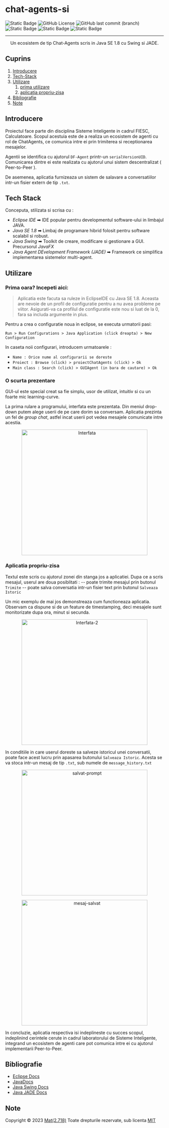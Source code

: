 # chat-agents-si

![Static Badge](https://img.shields.io/badge/authors-Mat(2.718)i-93c6d6)
![GitHub License](https://img.shields.io/github/license/matei-george/chat-agents-si)
![GitHub last commit (branch)](https://img.shields.io/github/last-commit/matei-george/chat-agents-si/main)
![Static Badge](https://img.shields.io/badge/language-Java-82aeb1)
![Static Badge](https://img.shields.io/badge/built_with-Java_Swing-ffb997)
![Static Badge](https://img.shields.io/badge/built_with-JADE-ffb997)

----
<p align="center">
Un ecosistem de tip Chat-Agents scris in Java SE 1.8 cu Swing si JADE.
</p>

## Cuprins
1. [Introducere](#introducere)
2. [Tech-Stack](#tech-stack)
3. [Utilizare](#utilizare)
    1. [prima utilizare](#prima-oara-incepeti-aici)
    2. [aplicatia propriu-zisa](#aplicatia-propriu-zisa)
5. [Bibliografie](#bibliografie)
6. [Note](#note)

## Introducere
Proiectul face parte din disciplina Sisteme Inteligente in cadrul FIESC, Calculatoare. Scopul acestuia este de a realiza un ecosistem de agenti cu rol de ChatAgents, ce comunica intre ei prin trimiterea si receptionarea mesajelor.

Agentii se identifica cu ajutorul `DF-Agent` printr-un `serialVersionUID`. Comunicarea dintre ei este realizata cu ajutorul unui sistem descentralizat ( Peer-to-Peer ).

De asemenea, aplicatia furnizeaza un sistem de salavare a conversatiilor intr-un fisier extern de tip `.txt`. 

## Tech Stack

Conceputa, stilizata si scrisa cu :

- *Eclipse IDE* ➡ IDE popular pentru developmentul software-ului in limbajul JAVA.
- *Java SE 1.8* ➡ Limbaj de programare hibrid folosit pentru software scalabil si robust.
- *Java Swing* ➡ Toolkit de creare, modificare si gestionare a GUI. Precursorul *JavaFX*
-  *Java Agent DEvelopment Framework (JADE)* ➡ Framework ce simplifica implementarea sistemelor multi-agent.

## Utilizare

### Prima oara? Incepeti aici:
> Aplicatia este facuta sa ruleze in EclipseIDE cu Java SE 1.8. Aceasta are nevoie de un profil de configuratie pentru a nu avea probleme pe viitor. Asigurati-va ca profilul de configuratie este nou si luat de la 0, fara sa includa argumente in plus. 

Pentru a crea o configuratie noua in eclipse, se executa urmatorii pasi:

 `Run > Run Configurations > Java Application (click dreapta) > New Configuration`

In caseta noii configurari, introducem urmatoarele :

- `Name : Orice nume al configurarii se doreste`
- `Proiect : Browse (click) > proiectChatAgents (click) > Ok`
- `Main class : Search (click) > GUIAgent (in bara de cautare) > Ok`

### O scurta prezentare
GUI-ul este special creat sa fie simplu, usor de utilizat, intuitiv si cu un foarte mic learning-curve.

La prima rulare a programului, interfata este prezentata. Din meniul drop-down putem alege userii de pe care dorim sa conversam. Aplicatia prezinta un fel de *group chat*, astfel incat userii pot vedea mesajele comunicate intre acestia.
<p align="center">
	<img src="https://i.ibb.co/2KNF9tq/Interfata.png" alt="Interfata" 		border="0" width=400;>
</p>

### Aplicatia propriu-zisa
Textul este scris cu ajutorul zonei din stanga jos a aplicatiei. Dupa ce a scris mesajul, userul are doua posiblitati :
-- poate trimite mesajul prin butonul `Trimite`
-- poate salva conversatia intr-un fisier text prin butonul `Salveaza Istoric`

Un mic exemplu de mai jos demonstreaza cum functioneaza aplicatia. Observam ca dispune si de un feature de timestamping, deci mesajele sunt monitorizate dupa ora, minut si secunda.
<p align="center">
<img src="https://i.ibb.co/3TvSZgx/Interfata-2.png" alt="Interfata-2" border="0" width=400;>
</p>

In conditiile in care userul doreste sa salveze istoricul unei conversatii, poate face acest lucru prin apasarea butonului `Salveaza Istoric`. Acesta se va stoca intr-un mesaj de tip `.txt`, sub numele de `message_history.txt`
<p align="center">
<img src="https://i.ibb.co/5WTBMZK/salvat-prompt.png" alt="salvat-prompt" border="0" width=400;>
</p>
<p align="center">
<img src="https://i.ibb.co/Hp77sgZ/mesaj-salvat.png" alt="mesaj-salvat" border="0" width=400;>
</p>

In concluzie, aplicatia respectiva isi indeplineste cu succes scopul, indeplinind cerintele cerute in cadrul laboratorului de Sisteme Inteligente, integrand un ecosistem de agenti care pot comunica intre ei cu ajutorul implementarii Peer-to-Peer.

## Bibliografie
- [Eclipse Docs](https://www.eclipse.org/documentation/)
- [JavaDocs](https://docs.oracle.com/javase/8/docs/api/)
- [Java Swing Docs](https://docs.oracle.com/javase/8/docs/api/javax/swing/package-summary.html)
- [Java JADE Docs](https://jade.tilab.com/documentation/tutorials-guides/)

## Note
Copyright © 2023 [Mat(2.718)](https://github.com/matei-george)
Toate drepturile rezervate, sub licenta [MIT](https://mit-license.org/)
